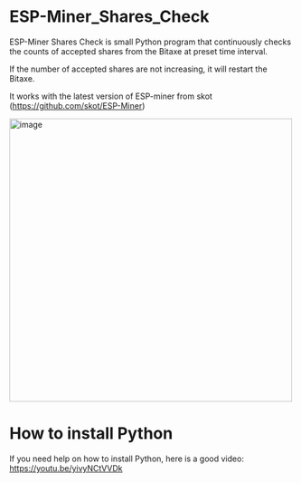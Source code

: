 # ESP-Miner_Shares_Check
ESP-Miner Shares Check is small Python program that continuously checks the counts of accepted shares from the Bitaxe at preset time interval.

If the number of accepted shares are not increasing, it will restart the Bitaxe.

It works with the latest version of ESP-miner from skot (https://github.com/skot/ESP-Miner)

<img width="500" alt="image" src="https://github.com/user-attachments/assets/1aa62495-48d8-4e97-b94c-3ef497b8b166" />

# How to install Python

If you need help on how to install Python, here is a good video:
https://youtu.be/yivyNCtVVDk
